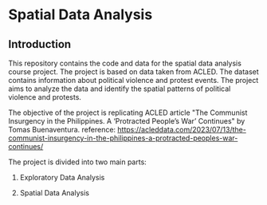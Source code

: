 # Spatial Data Analysis

## Introduction

This repository contains the code and data for the spatial data analysis course project. The project is based on data taken from ACLED. The dataset contains information about political violence and protest events. The project aims to analyze the data and identify the spatial patterns of political violence and protests.

The objective of the project is replicating ACLED article "The Communist Insurgency in the Philippines. A ‘Protracted People’s War’ Continues" by Tomas Buenaventura. reference: https://acleddata.com/2023/07/13/the-communist-insurgency-in-the-philippines-a-protracted-peoples-war-continues/

The project is divided into two main parts:

1. Exploratory Data Analysis

2. Spatial Data Analysis


